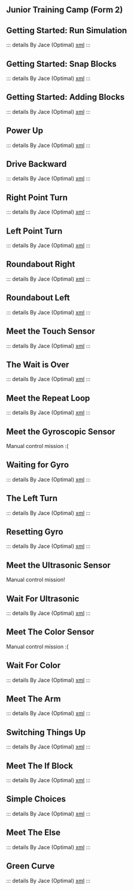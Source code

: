 ## Junior Training Camp (Form 2)

## Getting Started: Run Simulation

::: details By Jace (Optimal)
[xml](<../../assets/solutions/f2/junior-training-camp/Getting Started_ Run Simulation.xml>)
:::

## Getting Started: Snap Blocks

::: details By Jace (Optimal)
[xml](<../../assets/solutions/f2/junior-training-camp/Getting Started_ Snap Blocks.xml>)
:::

## Getting Started: Adding Blocks

::: details By Jace (Optimal)
[xml](<../../assets/solutions/f2/junior-training-camp/Getting Started_ Adding Blocks.xml>)
:::

## Power Up

::: details By Jace (Optimal)
[xml](<../../assets/solutions/f2/junior-training-camp/Power Up.xml>)
:::

## Drive Backward

::: details By Jace (Optimal)
[xml](<../../assets/solutions/f2/junior-training-camp/Drive Backward.xml>)
:::

## Right Point Turn

::: details By Jace (Optimal)
[xml](<../../assets/solutions/f2/junior-training-camp/Right Point Turn.xml>)
:::

## Left Point Turn

::: details By Jace (Optimal)
[xml](<../../assets/solutions/f2/junior-training-camp/Left Point Turn.xml>)
:::

## Roundabout Right

::: details By Jace (Optimal)
[xml](<../../assets/solutions/f2/junior-training-camp/Roundabout Right.xml>)
:::

## Roundabout Left

::: details By Jace (Optimal)
[xml](<../../assets/solutions/f2/junior-training-camp/Roundabout Left.xml>)
:::

## Meet the Touch Sensor

::: details By Jace (Optimal)
[xml](<../../assets/solutions/f2/junior-training-camp/Meet the Touch Sensor.xml>)
:::

## The Wait is Over

::: details By Jace (Optimal)
[xml](<../../assets/solutions/f2/junior-training-camp/The Wait is Over.xml>)
:::

## Meet the Repeat Loop

::: details By Jace (Optimal)
[xml](<../../assets/solutions/f2/junior-training-camp/Meet the Repeat Loop .xml>)
:::

## Meet the Gyroscopic Sensor

Manual control mission \:(

## Waiting for Gyro

::: details By Jace (Optimal)
[xml](<../../assets/solutions/f2/junior-training-camp/Waiting for Gyro.xml>)
:::

## The Left Turn

::: details By Jace (Optimal)
[xml](<../../assets/solutions/f2/junior-training-camp/The Left Turn.xml>)
:::

## Resetting Gyro

::: details By Jace (Optimal)
[xml](<../../assets/solutions/f2/junior-training-camp/Resetting Gyro.xml>)
:::

## Meet the Ultrasonic Sensor

Manual control mission!

## Wait For Ultrasonic

::: details By Jace (Optimal)
[xml](<../../assets/solutions/f2/junior-training-camp/Wait For Ultrasonic.xml>)
:::

## Meet The Color Sensor

Manual control mission \:(

## Wait For Color

::: details By Jace (Optimal)
[xml](<../../assets/solutions/f2/junior-training-camp/Wait For Color.xml>)
:::

## Meet The Arm

::: details By Jace (Optimal)
[xml](<../../assets/solutions/f2/junior-training-camp/Meet The Arm.xml>)
:::

## Switching Things Up

::: details By Jace (Optimal)
[xml](<../../assets/solutions/f2/junior-training-camp/Switching Things Up.xml>)
:::

## Meet The If Block

::: details By Jace (Optimal)
[xml](<../../assets/solutions/f2/junior-training-camp/Meet The If Block.xml>)
:::

## Simple Choices

::: details By Jace (Optimal)
[xml](<../../assets/solutions/f2/junior-training-camp/Simple Choices.xml>)
:::

## Meet The Else

::: details By Jace (Optimal)
[xml](<../../assets/solutions/f2/junior-training-camp/Meet The Else.xml>)
:::

## Green Curve

::: details By Jace (Optimal)
[xml](<../../assets/solutions/f2/junior-training-camp/Green Curve.xml>)
:::